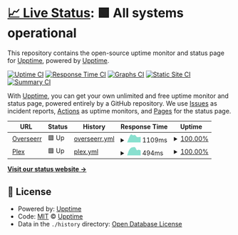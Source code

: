 # [📈 Live Status](https://status.rafserver.com): <!--live status--> **🟩 All systems operational**

This repository contains the open-source uptime monitor and status page for [Upptime](https://upptime.js.org), powered by [Upptime](https://github.com/upptime/upptime).

[![Uptime CI](https://github.com/Reathe/ratflix-uptime/workflows/Uptime%20CI/badge.svg)](https://github.com/Reathe/ratflix-uptime/actions?query=workflow%3A%22Uptime+CI%22)
[![Response Time CI](https://github.com/Reathe/ratflix-uptime/workflows/Response%20Time%20CI/badge.svg)](https://github.com/Reathe/ratflix-uptime/actions?query=workflow%3A%22Response+Time+CI%22)
[![Graphs CI](https://github.com/Reathe/ratflix-uptime/workflows/Graphs%20CI/badge.svg)](https://github.com/Reathe/ratflix-uptime/actions?query=workflow%3A%22Graphs+CI%22)
[![Static Site CI](https://github.com/Reathe/ratflix-uptime/workflows/Static%20Site%20CI/badge.svg)](https://github.com/Reathe/ratflix-uptime/actions?query=workflow%3A%22Static+Site+CI%22)
[![Summary CI](https://github.com/Reathe/ratflix-uptime/workflows/Summary%20CI/badge.svg)](https://github.com/Reathe/ratflix-uptime/actions?query=workflow%3A%22Summary+CI%22)

With [Upptime](https://upptime.js.org), you can get your own unlimited and free uptime monitor and status page, powered entirely by a GitHub repository. We use [Issues](https://github.com/upptime/upptime/issues) as incident reports, [Actions](https://github.com/Reathe/ratflix-uptime/actions) as uptime monitors, and [Pages](https://status.rafserver.com) for the status page.

<!--start: status pages-->
<!-- This summary is generated by Upptime (https://github.com/upptime/upptime) -->
<!-- Do not edit this manually, your changes will be overwritten -->
<!-- prettier-ignore -->
| URL | Status | History | Response Time | Uptime |
| --- | ------ | ------- | ------------- | ------ |
| <img alt="" src="https://icons.duckduckgo.com/ip3/overseer.rafserver.com.ico" height="13"> [Overseerr](https://overseer.rafserver.com) | 🟩 Up | [overseerr.yml](https://github.com/Reathe/ratflix-uptime/commits/HEAD/history/overseerr.yml) | <details><summary><img alt="Response time graph" src="./graphs/overseerr/response-time-week.png" height="20"> 1109ms</summary><br><a href="https://status.rafserver.com/history/overseerr"><img alt="Response time 1155" src="https://img.shields.io/endpoint?url=https%3A%2F%2Fraw.githubusercontent.com%2FReathe%2Fratflix-uptime%2FHEAD%2Fapi%2Foverseerr%2Fresponse-time.json"></a><br><a href="https://status.rafserver.com/history/overseerr"><img alt="24-hour response time 917" src="https://img.shields.io/endpoint?url=https%3A%2F%2Fraw.githubusercontent.com%2FReathe%2Fratflix-uptime%2FHEAD%2Fapi%2Foverseerr%2Fresponse-time-day.json"></a><br><a href="https://status.rafserver.com/history/overseerr"><img alt="7-day response time 1109" src="https://img.shields.io/endpoint?url=https%3A%2F%2Fraw.githubusercontent.com%2FReathe%2Fratflix-uptime%2FHEAD%2Fapi%2Foverseerr%2Fresponse-time-week.json"></a><br><a href="https://status.rafserver.com/history/overseerr"><img alt="30-day response time 1264" src="https://img.shields.io/endpoint?url=https%3A%2F%2Fraw.githubusercontent.com%2FReathe%2Fratflix-uptime%2FHEAD%2Fapi%2Foverseerr%2Fresponse-time-month.json"></a><br><a href="https://status.rafserver.com/history/overseerr"><img alt="1-year response time 1155" src="https://img.shields.io/endpoint?url=https%3A%2F%2Fraw.githubusercontent.com%2FReathe%2Fratflix-uptime%2FHEAD%2Fapi%2Foverseerr%2Fresponse-time-year.json"></a></details> | <details><summary><a href="https://status.rafserver.com/history/overseerr">100.00%</a></summary><a href="https://status.rafserver.com/history/overseerr"><img alt="All-time uptime 99.91%" src="https://img.shields.io/endpoint?url=https%3A%2F%2Fraw.githubusercontent.com%2FReathe%2Fratflix-uptime%2FHEAD%2Fapi%2Foverseerr%2Fuptime.json"></a><br><a href="https://status.rafserver.com/history/overseerr"><img alt="24-hour uptime 100.00%" src="https://img.shields.io/endpoint?url=https%3A%2F%2Fraw.githubusercontent.com%2FReathe%2Fratflix-uptime%2FHEAD%2Fapi%2Foverseerr%2Fuptime-day.json"></a><br><a href="https://status.rafserver.com/history/overseerr"><img alt="7-day uptime 100.00%" src="https://img.shields.io/endpoint?url=https%3A%2F%2Fraw.githubusercontent.com%2FReathe%2Fratflix-uptime%2FHEAD%2Fapi%2Foverseerr%2Fuptime-week.json"></a><br><a href="https://status.rafserver.com/history/overseerr"><img alt="30-day uptime 99.93%" src="https://img.shields.io/endpoint?url=https%3A%2F%2Fraw.githubusercontent.com%2FReathe%2Fratflix-uptime%2FHEAD%2Fapi%2Foverseerr%2Fuptime-month.json"></a><br><a href="https://status.rafserver.com/history/overseerr"><img alt="1-year uptime 99.91%" src="https://img.shields.io/endpoint?url=https%3A%2F%2Fraw.githubusercontent.com%2FReathe%2Fratflix-uptime%2FHEAD%2Fapi%2Foverseerr%2Fuptime-year.json"></a></details>
| <img alt="" src="https://icons.duckduckgo.com/ip3/plex.rafserver.com.ico" height="13"> [Plex](https://plex.rafserver.com/web/index.html#!) | 🟩 Up | [plex.yml](https://github.com/Reathe/ratflix-uptime/commits/HEAD/history/plex.yml) | <details><summary><img alt="Response time graph" src="./graphs/plex/response-time-week.png" height="20"> 494ms</summary><br><a href="https://status.rafserver.com/history/plex"><img alt="Response time 461" src="https://img.shields.io/endpoint?url=https%3A%2F%2Fraw.githubusercontent.com%2FReathe%2Fratflix-uptime%2FHEAD%2Fapi%2Fplex%2Fresponse-time.json"></a><br><a href="https://status.rafserver.com/history/plex"><img alt="24-hour response time 403" src="https://img.shields.io/endpoint?url=https%3A%2F%2Fraw.githubusercontent.com%2FReathe%2Fratflix-uptime%2FHEAD%2Fapi%2Fplex%2Fresponse-time-day.json"></a><br><a href="https://status.rafserver.com/history/plex"><img alt="7-day response time 494" src="https://img.shields.io/endpoint?url=https%3A%2F%2Fraw.githubusercontent.com%2FReathe%2Fratflix-uptime%2FHEAD%2Fapi%2Fplex%2Fresponse-time-week.json"></a><br><a href="https://status.rafserver.com/history/plex"><img alt="30-day response time 453" src="https://img.shields.io/endpoint?url=https%3A%2F%2Fraw.githubusercontent.com%2FReathe%2Fratflix-uptime%2FHEAD%2Fapi%2Fplex%2Fresponse-time-month.json"></a><br><a href="https://status.rafserver.com/history/plex"><img alt="1-year response time 461" src="https://img.shields.io/endpoint?url=https%3A%2F%2Fraw.githubusercontent.com%2FReathe%2Fratflix-uptime%2FHEAD%2Fapi%2Fplex%2Fresponse-time-year.json"></a></details> | <details><summary><a href="https://status.rafserver.com/history/plex">100.00%</a></summary><a href="https://status.rafserver.com/history/plex"><img alt="All-time uptime 99.91%" src="https://img.shields.io/endpoint?url=https%3A%2F%2Fraw.githubusercontent.com%2FReathe%2Fratflix-uptime%2FHEAD%2Fapi%2Fplex%2Fuptime.json"></a><br><a href="https://status.rafserver.com/history/plex"><img alt="24-hour uptime 100.00%" src="https://img.shields.io/endpoint?url=https%3A%2F%2Fraw.githubusercontent.com%2FReathe%2Fratflix-uptime%2FHEAD%2Fapi%2Fplex%2Fuptime-day.json"></a><br><a href="https://status.rafserver.com/history/plex"><img alt="7-day uptime 100.00%" src="https://img.shields.io/endpoint?url=https%3A%2F%2Fraw.githubusercontent.com%2FReathe%2Fratflix-uptime%2FHEAD%2Fapi%2Fplex%2Fuptime-week.json"></a><br><a href="https://status.rafserver.com/history/plex"><img alt="30-day uptime 99.93%" src="https://img.shields.io/endpoint?url=https%3A%2F%2Fraw.githubusercontent.com%2FReathe%2Fratflix-uptime%2FHEAD%2Fapi%2Fplex%2Fuptime-month.json"></a><br><a href="https://status.rafserver.com/history/plex"><img alt="1-year uptime 99.91%" src="https://img.shields.io/endpoint?url=https%3A%2F%2Fraw.githubusercontent.com%2FReathe%2Fratflix-uptime%2FHEAD%2Fapi%2Fplex%2Fuptime-year.json"></a></details>

<!--end: status pages-->

[**Visit our status website →**](https://status.rafserver.com)

## 📄 License

- Powered by: [Upptime](https://github.com/upptime/upptime)
- Code: [MIT](./LICENSE) © [Upptime](https://upptime.js.org)
- Data in the `./history` directory: [Open Database License](https://opendatacommons.org/licenses/odbl/1-0/)
